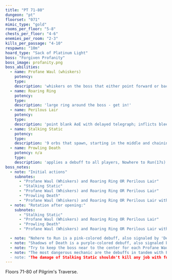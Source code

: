 ```yaml
---
title: "PT 71-80"
dungeon: "pt"
floorset: "071"
mimic_type: "gold"
rooms_per_floor: "5-8"
chests_per_floor: "4-6"
enemies_per_room: "2-3"
kills_per_passage: "4-10"
respawns: "10m"
hoard_type: "Sack of Platinum Light"
boss: "Forgiven Profanity"
boss_image: profanity.png
boss_abilities:
  - name: Profane Waul (whiskers)
    potency: 
    type: 
    description: 'whiskers on the boss that either point forward or backwards during Roaring Ring/Perilous Lair'
  - name: Roaring Ring
    potency: 
    type: 
    description: 'large ring around the boss - get in!'
  - name: Perilous Lair
    potency: 
    type: 
    description: 'point blank AoE with delayed telegraph; inflicts bleed - get out!'
  - name: Stalking Static
    potency: 
    type: 
    description: '9 orbs that spawn, starting in the middle and chaining outward, damaging anything between them as they go - find the last/furthest orb in the chain and move away; inflicts paralysis (curable)'
  - name: Prowling Death
    potency: n/a
    type: 
    description: 'applies a debuff to all players, Nowhere to Run(17s) or Shadows of Death (17s)' 
boss_notes:
  - note: "Initial actions"
    subnotes:
      - "Profane Waul (Whiskers) and Roaring Ring OR Perilous Lair"
      - "Stalking Static"
      - "Profane Waul (Whiskers) and Roaring Ring OR Perilous Lair"
      - "Prowling Death"
      - "Profane Waul (Whiskers) and Roaring Ring OR Perilous Lair with debuffs"
  - note: "Rotation after opening:"
    subnotes:
      - "Stalking Static"
      - "Profane Waul (Whiskers) and Roaring Ring OR Perilous Lair"
      - "Prowling Death"
      - "Profane Waul (Whiskers) and Roaring Ring OR Perilous Lair with debuffs"

  - note: "Nohere to Run is a pink-colored debuff, also signaled by 'Death approaches all who tread forth...' text in the center of the screen. It will trigger after 8 steps in any direction, so stay close to the boss and dodge the whiskers + point blank/ring."
  - note: "Shadows of Death is a purple-colored debuff, also signaled by 'All who deny Light are condemned to death...' text in the center of the screen. Players must cleanse the debuff by intentionally being hit with Profane Waul (whiskers), or else they will die at the end of the debuff timer. Players must still dodge the Roaring Ring or Perilous Lair."
  - note: "Try to keep the boss near to the center for each Profane Waul (Whiskers) and Roaring Ring OR Perilous Lair as being near a wall and solving Perilous Lair can be difficult."
  - note: "The most dangerous mechanic are the debuffs in tandem with Profane Waul (Whiskers) and Roaring Ring OR Perilous Lair. 
  - note: "The damage of Stalking Static shouldn't kill any job with full aetherpool, but does apply a long paralysis debuff, which can be cleansed with Esuna, Bard's cleanse, or Pomander of Purification."
---
```


Floors 71-80 of Pilgrim's Traverse.
